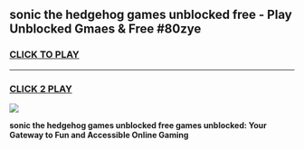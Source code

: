 
## sonic the hedgehog games unblocked free - Play Unblocked Gmaes & Free #80zye
<h3>
<a href="https://premium.freeplayer.one?title=sonic_the_hedgehog_games_unblocked_free&ref=03M">CLICK TO PLAY</a></h3>
<hr>

<h3>
<a href="https://premium.freeplayer.one?title=sonic_the_hedgehog_games_unblocked_free&ref=03M">CLICK 2 PLAY</a>
  
</h3>

<a href="https://premium.freeplayer.one?title=sonic_the_hedgehog_games_unblocked_free&ref=03M"><img src="https://clearcache.store/games.png"></a>


**sonic the hedgehog games unblocked free games unblocked: Your Gateway to Fun and Accessible Online Gaming**
